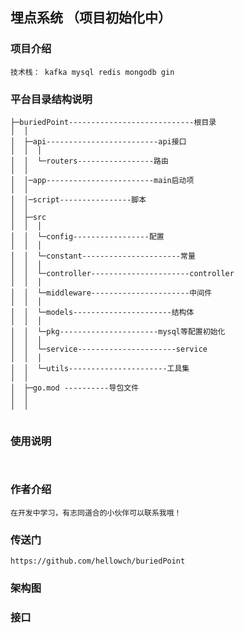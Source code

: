 ## 埋点系统 （项目初始化中）


### 项目介绍
    技术栈： kafka mysql redis mongodb gin

### 平台目录结构说明
```
├─buriedPoint----------------------------根目录
│  │
│  ├─api-------------------------api接口
│  │  │
│  │  └─routers-----------------路由
│  │
│  │─app------------------------main启动项
│  │
│  │─script----------------脚本
│  │
│  ├─src
│  │  │
│  │  └─config-----------------配置
│  │  │
│  │  └─constant----------------------常量
│  │  │
│  │  └─controller----------------------controller
│  │  │
│  │  └─middleware----------------------中间件
│  │  │
│  │  └─models----------------------结构体
│  │  │
│  │  └─pkg----------------------mysql等配置初始化
│  │  │
│  │  └─service----------------------service
│  │  │
│  │  └─utils----------------------工具集
│  │
│  ├─go.mod ----------导包文件
│  │  
│  │


```


### 使用说明

```
 
```

### 作者介绍

```
在开发中学习，有志同道合的小伙伴可以联系我哦！
```

### 传送门
    https://github.com/hellowch/buriedPoint

### 架构图



### 接口

```


```
